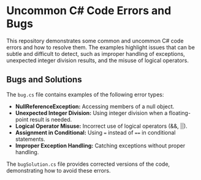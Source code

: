 # Uncommon C# Code Errors and Bugs

This repository demonstrates some common and uncommon C# code errors and how to resolve them.  The examples highlight issues that can be subtle and difficult to detect, such as improper handling of exceptions, unexpected integer division results, and the misuse of logical operators.

## Bugs and Solutions

The `bug.cs` file contains examples of the following error types:

* **NullReferenceException:** Accessing members of a null object.
* **Unexpected Integer Division:** Using integer division when a floating-point result is needed.
* **Logical Operator Misuse:** Incorrect use of logical operators (&&, ||).
* **Assignment in Conditional:** Using `=` instead of `==` in conditional statements.
* **Improper Exception Handling:** Catching exceptions without proper handling.

The `bugSolution.cs` file provides corrected versions of the code, demonstrating how to avoid these errors.